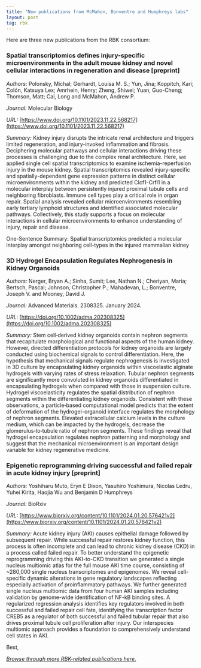 ```yaml
---
title: "New publications from McMahon, Bonventre and Humphreys labs"
layout: post
tag: rbk
---
```


Here are three new publications from the RBK consortium:

### Spatial transcriptomics defines injury-specific microenvironments in the adult mouse kidney and novel cellular interactions in regeneration and disease [preprint]

*Authors:* Polonsky, Michal; Gerhardt, Louisa M. S.; Yun, Jina; Koppitch, Kari; Colón, Katsuya Lex; Amrhein, Henry; Zheng, Shiwei; Yuan, Guo-Cheng; Thomson, Matt; Cai, Long and McMahon, Andrew P.

*Journal:* Molecular Biology

*URL:* [https://www.doi.org/10.1101/2023.11.22.568217](https://www.doi.org/10.1101/2023.11.22.568217)

*Summary:* Kidney injury disrupts the intricate renal architecture and triggers limited regeneration, and injury-invoked inflammation and fibrosis. Deciphering molecular pathways and cellular interactions driving these processes is challenging due to the complex renal architecture. Here, we applied single cell spatial transcriptomics to examine ischemia-reperfusion injury in the mouse kidney. Spatial transcriptomics revealed injury-specific and spatially-dependent gene expression patterns in distinct cellular microenvironments within the kidney and predicted Clcf1-Crfl1 in a molecular interplay between persistently injured proximal tubule cells and neighboring fibroblasts. Immune cell types play a critical role in organ repair. Spatial analysis revealed cellular microenvironments resembling early tertiary lymphoid structures and identified associated molecular pathways. Collectively, this study supports a focus on molecular interactions in cellular microenvironments to enhance understanding of injury, repair and disease.

One-Sentence Summary:
Spatial transcriptomics predicted a molecular interplay amongst neighboring cell-types in the injured mammalian kidney

### 3D Hydrogel Encapsulation Regulates Nephrogenesis in Kidney Organoids

*Authors:* Nerger, Bryan A.; Sinha, Sumit; Lee, Nathan N.; Cheriyan, Maria; Bertsch, Pascal; Johnson, Christopher P.; Mahadevan, L.; Bonventre, Joseph V. and Mooney, David J.

*Journal:* Advanced Materials. 2308325. January 2024.

*URL:* [https://doi.org/10.1002/adma.202308325](https://doi.org/10.1002/adma.202308325)

*Summary:* Stem cell‐derived kidney organoids contain nephron segments that recapitulate morphological and functional aspects of the human kidney. However, directed differentiation protocols for kidney organoids are largely conducted using biochemical signals to control differentiation. Here, the hypothesis that mechanical signals regulate nephrogenesis is investigated in 3D culture by encapsulating kidney organoids within viscoelastic alginate hydrogels with varying rates of stress relaxation. Tubular nephron segments are significantly more convoluted in kidney organoids differentiated in encapsulating hydrogels when compared with those in suspension culture. Hydrogel viscoelasticity regulates the spatial distribution of nephron segments within the differentiating kidney organoids. Consistent with these observations, a particle‐based computational model predicts that the extent of deformation of the hydrogel–organoid interface regulates the morphology of nephron segments. Elevated extracellular calcium levels in the culture medium, which can be impacted by the hydrogels, decrease the glomerulus‐to‐tubule ratio of nephron segments. These findings reveal that hydrogel encapsulation regulates nephron patterning and morphology and suggest that the mechanical microenvironment is an important design variable for kidney regenerative medicine.

### Epigenetic reprogramming driving successful and failed repair in acute kidney injury [preprint]

*Authors:* Yoshiharu Muto, Eryn E Dixon, Yasuhiro Yoshimura, Nicolas Ledru, Yuhei Kirita,  Haojia Wu and Benjamin D Humphreys

*Journal:* BioRxiv

*URL:* [https://www.biorxiv.org/content/10.1101/2024.01.20.576421v2](https://www.biorxiv.org/content/10.1101/2024.01.20.576421v2)

*Summary:* Acute kidney injury (AKI) causes epithelial damage followed by subsequent repair. While successful repair restores kidney function, this process is often incomplete and can lead to chronic kidney disease (CKD) in a process called failed repair. To better understand the epigenetic reprogramming driving this AKI-to-CKD transition we generated a single nucleus multiomic atlas for the full mouse AKI time course, consisting of ~280,000 single nucleus transcriptomes and epigenomes. We reveal cell-specific dynamic alterations in gene regulatory landscapes reflecting especially activation of proinflammatory pathways. We further generated single nucleus multiomic data from four human AKI samples including validation by genome-wide identification of NF-kB binding sites. A regularized regression analysis identifies key regulators involved in both successful and failed repair cell fate, identifying the transcription factor CREB5 as a regulator of both successful and failed tubular repair that also drives proximal tubule cell proliferation after injury. Our interspecies multiomic approach provides a foundation to comprehensively understand cell states in AKI.



Best,


[*Browse through more RBK-related publications here.*](https://www.atlas-d2k.org/chaise/recordset/#2/Common:Publication/*::facets::N4IghgdgJiBcDaoDOB7ArgJwMYFM6JHQBcAjdafEAYRQFtaUIQAaEABTRIBsBLLMIj0YB9GhFQZBaWsIBmAaxwBPEAF0AvqwBKASQAia1lgAWKPjiSUAigFoAzAGkArABY16jUA@sort(Year::desc::,Month::desc::,RID::desc::))

